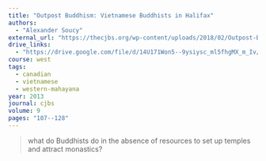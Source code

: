 ```yaml
---
title: "Outpost Buddhism: Vietnamese Buddhists in Halifax"
authors:
  - "Alexander Soucy"
external_url: "https://thecjbs.org/wp-content/uploads/2018/02/Outpost-Buddhism-Vietnamese-Buddhists-in-Halifax_Soucy.pdf"
drive_links:
  - "https://drive.google.com/file/d/14U171Won5--9ysiysc_ml5fhgMX_m_Iv/view?usp=drivesdk"
course: west
tags:
  - canadian
  - vietnamese
  - western-mahayana
year: 2013
journal: cjbs
volume: 9
pages: "107--128"
---
```


> what do Buddhists do in the absence of resources to set up temples and attract monastics?

